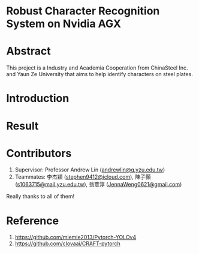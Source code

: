 # Robust Character Recognition System on Nvidia AGX

# Abstract
This project is a Industry and Academia Cooperation from ChinaSteel Inc. and Yaun Ze University that aims to help identify characters on steel plates.

# Introduction


# Result


# Contributors
1. Supervisor: Professor Andrew Lin (andrewlin@g.yzu.edu.tw)
2. Teammates: 李杰穎 (stephen9412@icloud.com), 陳子顥 (s1063715@mail.yzu.edu.tw), 翁薏淳 (JennaWeng0621@gmail.com)

Really thanks to all of them!

# Reference
1. https://github.com/miemie2013/Pytorch-YOLOv4
2. https://github.com/clovaai/CRAFT-pytorch
